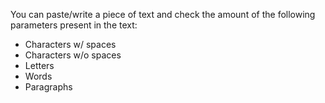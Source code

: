 You can paste/write a piece of text and check the amount of the following parameters present in the text:
  - Characters w/ spaces
  - Characters w/o spaces
  - Letters
  - Words
  - Paragraphs

